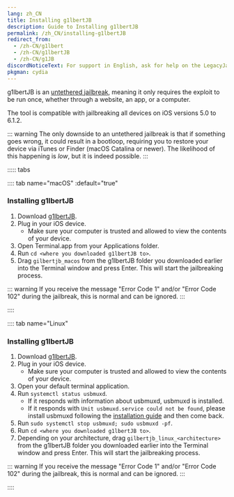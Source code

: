 ```yaml
---
lang: zh_CN
title: Installing g1lbertJB
description: Guide to Installing g1lbertJB
permalink: /zh_CN/installing-g1lbertJB
redirect_from:
  - /zh-CN/g1lbert
  - /zh-CN/g1lbertJB
  - /zh-CN/g1JB
discordNoticeText: For support in English, ask for help on the LegacyJailbreak [Discord Server](http://discord.legacyjailbreak.com/).
pkgman: cydia
---
```


g1lbertJB is an [untethered jailbreak](/types-of-jailbreak/#untethered-jailbreaks), meaning it only requires the exploit to be run once, whether through a website, an app, or a computer.

The tool is compatible with jailbreaking all devices on iOS versions 5.0 to 6.1.2.

::: warning
The only downside to an untethered jailbreak is that if something goes wrong, it could result in a bootloop, requiring you to restore your device via iTunes or Finder (macOS Catalina or newer). The likelihood of this happening is *low*, but it is indeed possible.
:::

::::: tabs

:::: tab name="macOS" :default="true"

### Installing g1lbertJB

1. Download [g1lbertJB](https://github.com/g1lbertJB/g1lbertJB/releases/).
2. Plug in your iOS device.
 	- Make sure your computer is trusted and allowed to view the contents of your device.
3. Open Terminal.app from your Applications folder.
4. Run `cd <where you downloaded g1lbertJB to>`.
5. Drag `gilbertjb_macos` from the g1lbertJB folder you downloaded earlier into the Terminal window and press Enter. This will start the jailbreaking process.

::: warning
If you receive the message "Error Code 1" and/or "Error Code 102" during the jailbreak, this is normal and can be ignored.
:::

::::

:::: tab name="Linux"

### Installing g1lbertJB

1. Download [g1lbertJB](https://github.com/g1lbertJB/g1lbertJB/releases/).
2. Plug in your iOS device.
 	- Make sure your computer is trusted and allowed to view the contents of your device.
3. Open your default terminal application.
4. Run `systemctl status usbmuxd`.
    - If it responds with information about usbmuxd, usbmuxd is installed.
    - If it responds with `Unit usbmuxd.service could not be found`, please install usbmuxd following the [installation guide](https://github.com/libimobiledevice/usbmuxd#installation--getting-started) and then come back.
5. Run `sudo systemctl stop usbmuxd; sudo usbmuxd -pf`.
6. Run `cd <where you downloaded g1lbertJB to>`.
7. Depending on your architecture, drag `gilbertjb_linux_<architecture>` from the g1lbertJB folder you downloaded earlier into the Terminal window and press Enter. This will start the jailbreaking process.

::: warning
If you receive the message "Error Code 1" and/or "Error Code 102" during the jailbreak, this is normal and can be ignored.
:::

::::

